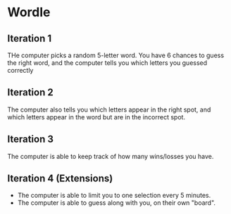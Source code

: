 # Wordle


## Iteration 1
THe computer picks a random 5-letter word. You have 6 chances to guess the right word, and the computer tells you which letters you guessed correctly 

## Iteration 2
The computer also tells you which letters appear in the right spot, and which letters appear in the word but are in the incorrect spot. 

## Iteration 3
The computer is able to keep track of how many wins/losses you have. 

## Iteration 4 (Extensions)
- The computer is able to limit you to one selection every 5 minutes. 
- The computer is able to guess along with you, on their own "board". 
